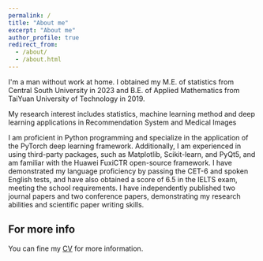 ```yaml
---
permalink: /
title: "About me"
excerpt: "About me"
author_profile: true
redirect_from: 
  - /about/
  - /about.html
---
```


I'm a man without work at home. I obtained my M.E. of statistics from Central South University in 2023 and B.E. of Applied Mathematics from TaiYuan University of Technology in 2019.

My research interest includes statistics, machine learning method and deep learning applications in Recommendation System and Medical Images

I am proficient in Python programming and specialize in the application of the PyTorch deep learning framework. Additionally, I am experienced in using third-party packages, such as Matplotlib, Scikit-learn, and PyQt5, and am familiar with the Huawei FuxiCTR open-source framework. I have demonstrated my language proficiency by passing the CET-6 and spoken English tests, and have also obtained a score of 6.5 in the IELTS exam, meeting the school requirements. I have independently published two journal papers and two conference papers, demonstrating my research abilities and scientific paper writing skills.


For more info
------

You can fine my [CV](/files/CV_Su_Ri.pdf) for more information.
